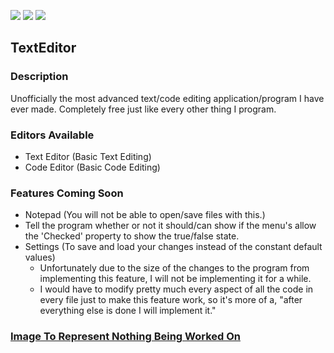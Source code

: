 ![](https://img.shields.io/badge/development-on--hold-inactive)
![](https://img.shields.io/badge/version-0.1-yellow)
![](https://img.shields.io/badge/release-stable-informational)

## TextEditor
### Description
Unofficially the most advanced text/code editing application/program I have ever made. Completely free just like every other thing I program.

### Editors Available
  - Text Editor (Basic Text Editing)
  - Code Editor (Basic Code Editing)

### Features Coming Soon
  - Notepad (You will not be able to open/save files with this.)
  - Tell the program whether or not it should/can show if the menu's allow the 'Checked' property to show the true/false state.
  - Settings (To save and load your changes instead of the constant default values)
    - Unfortunately due to the size of the changes to the program from implementing this feature, I will not be implementing it for a while.
    - I would have to modify pretty much every aspect of all the code in every file just to make this feature work, so it's more of a, "after everything else is done I will implement it."

### [Image To Represent Nothing Being Worked On](https://static.wikia.nocookie.net/black-magic-ii/images/f/f7/Void_Energy.png/revision/latest/scale-to-width-down/500?cb=20200703162900)
